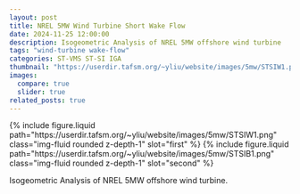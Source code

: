 ```yaml
---
layout: post
title: NREL 5MW Wind Turbine Short Wake Flow
date: 2024-11-25 12:00:00
description: Isogeometric Analysis of NREL 5MW offshore wind turbine
tags: "wind-turbine wake-flow"
categories: ST-VMS ST-SI IGA
thumbnail: "https://userdir.tafsm.org/~yliu/website/images/5mw/STSIW1.png"
images:
  compare: true
  slider: true
related_posts: true
---
```


<img-comparison-slider>
  {% include figure.liquid path="https://userdir.tafsm.org/~yliu/website/images/5mw/STSIW1.png" class="img-fluid rounded z-depth-1" slot="first" %}
  {% include figure.liquid path="https://userdir.tafsm.org/~yliu/website/images/5mw/STSIB1.png" class="img-fluid rounded z-depth-1" slot="second" %}
</img-comparison-slider>

Isogeometric Analysis of NREL 5MW offshore wind turbine.
